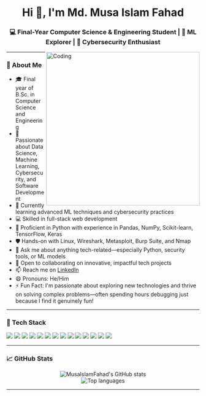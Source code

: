 <h1 align="center">Hi 👋, I'm Md. Musa Islam Fahad</h1>
<h3 align="center">💻 Final-Year Computer Science & Engineering Student | 🤖 ML Explorer | 🔐 Cybersecurity Enthusiast</h3>
<img align="right" alt="Coding" width="400" src="https://img.freepik.com/free-photo/programming-background-collage_23-2149901789.jpg" />

---

### 🔎 About Me

- 🎓 Final year of B.Sc. in Computer Science and Engineering
- 👀 Passionate about Data Science, Machine Learning, Cybersecurity, and Software Development
- 🌱 Currently learning advanced ML techniques and cybersecurity practices  
- 💻 Skilled in full-stack web development  
- 🐍 Proficient in Python with experience in Pandas, NumPy, Scikit-learn, TensorFlow, Keras  
- 🛡 Hands-on with Linux, Wireshark, Metasploit, Burp Suite, and Nmap  
- 💬 Ask me about anything tech-related—especially Python, security tools, or ML models  
- 🤝 Open to collaborating on innovative, impactful tech projects  
- 📫 Reach me on [LinkedIn](https://www.linkedin.com/in/md-musa-islam-fahad-b18759249?utm_source=share&utm_campaign=share_via&utm_content=profile&utm_medium=android_app)  
- 😄 Pronouns: He/Him  
- ⚡ Fun Fact: I'm passionate about exploring new technologies and thrive on solving complex problems—often spending hours debugging just because I find it genuinely fun!

---

### 🧰 Tech Stack

<p>
  <img src="https://img.shields.io/badge/Python-3776AB?style=flat&logo=python&logoColor=white" />
  <img src="https://img.shields.io/badge/JavaScript-F7DF1E?style=flat&logo=javascript&logoColor=black" />
  <img src="https://img.shields.io/badge/React-20232A?style=flat&logo=react&logoColor=61DAFB" />
  <img src="https://img.shields.io/badge/Node.js-339933?style=flat&logo=nodedotjs&logoColor=white" />
  <img src="https://img.shields.io/badge/MongoDB-4EA94B?style=flat&logo=mongodb&logoColor=white" />
  <img src="https://img.shields.io/badge/MySQL-005C84?style=flat&logo=mysql&logoColor=white" />
  <img src="https://img.shields.io/badge/Linux-FCC624?style=flat&logo=linux&logoColor=black" />
  <img src="https://img.shields.io/badge/TensorFlow-FF6F00?style=flat&logo=tensorflow&logoColor=white" />
  <img src="https://img.shields.io/badge/HTML5-E34F26?style=flat&logo=html5&logoColor=white" />
  <img src="https://img.shields.io/badge/CSS3-1572B6?style=flat&logo=css3&logoColor=white" />
  <img src="https://img.shields.io/badge/C++-00599C?style=flat&logo=c%2B%2B&logoColor=white" />
  <img src="https://img.shields.io/badge/C-555555?style=flat&logo=c&logoColor=white" />
  <img src="https://img.shields.io/badge/Java-007396?style=flat&logo=java&logoColor=white" />
  <img src="https://img.shields.io/badge/Arduino-00979D?style=flat&logo=arduino&logoColor=white" />
</p>



---

### 📈 GitHub Stats

<p align="center">
  <img src="https://github-readme-stats.vercel.app/api?username=MusaIslamFahad&show_icons=true&theme=radical" alt="MusaIslamFahad's GitHub stats" />
  <br />
  <img src="https://github-readme-stats.vercel.app/api/top-langs/?username=MusaIslamFahad&layout=compact&theme=radical" alt="Top languages" />
</p>

---
